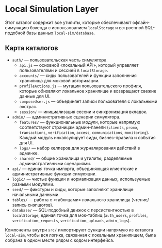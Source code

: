 # Local Simulation Layer

Этот каталог содержит все утилиты, которые обеспечивают офлайн-симуляцию бэкенда с использованием `localStorage` и встроенной SQL-подобной базы данных `local-sim/database`.

## Карта каталогов

- `auth/` — пользовательская часть симулятора.
  - `api.js` — основной «локальный API», который управляет пользователями и сессией в `localStorage`.
  - `accounts/` — сиды пользователей и функции заполнения хранилища для моковой авторизации.
  - `profileActions.js` — мутации пользовательского профиля, которые обновляют локальное хранилище и возвращают свежие данные для UI.
  - `composeUser.js` — объединяет записи пользователя с локальными экстрас.
  - `session/` — инициализация сессии и синхронизация вкладок.
- `admin/` — административные сценарии симулятора.
  - `features/` — функциональные модули, которые напрямую соответствуют страницам админ-панели (`clients`, `promo`, `transactions`, `verification`, `access`, `communications`, `monitoring`). Каждый модуль инкапсулирует сиды, бизнес-правила и события для UI.
  - `logs/` — набор хелперов для журналирования действий в админке.
  - `shared/` — общие хранилища и утилиты, разделяемые административными сценариями.
- `api/` — единая точка импорта, объединяющая клиентские и административные функции симуляции.
- `logic/` — чистые функции и нормализация данных, используемые разными модулями.
- `seed/` — фикстуры и сиды, которые заполняют хранилище начальными данными.
- `tables/` — работа с «таблицами» локального хранилища (чтение/запись снэпшотов).
- `database/` — SQL-подобный движок с персистентностью в `localStorage`, единая точка для мок-таблиц (`auth_users`, `profiles`, `verification_requests`, `verification_uploads`, `admin_logs`).

Компоненты внутри `src/` импортируют функции напрямую из каталога `local-sim`, чтобы вся логика, связанная с локальным хранилищем, была собрана в одном месте рядом с кодом интерфейса.
